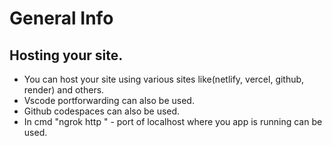 # General Info


## Hosting your site.
- You can host your site using various sites like(netlify, vercel, github, render) and others.
- Vscode portforwarding can also be used.
- Github codespaces can also be used.
- In cmd "ngrok http <port>" - port of localhost where you app is running can be used.
